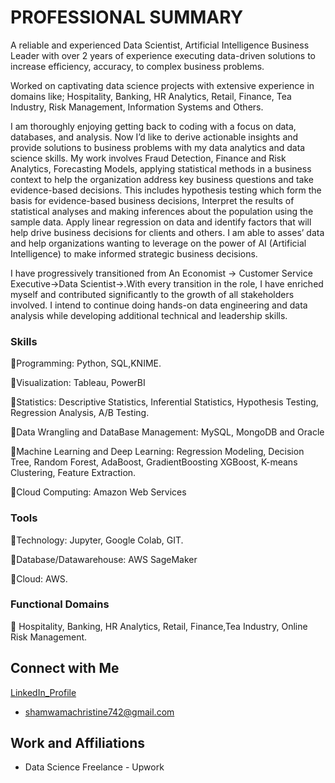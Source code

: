 # PROFESSIONAL SUMMARY 
A reliable and experienced Data Scientist, Artificial 
Intelligence Business Leader with over 2 years of experience executing data-driven 
solutions to increase efficiency, accuracy, to complex business problems. 

Worked on captivating data science projects  with 
extensive experience in domains like; Hospitality, Banking, HR Analytics, Retail, Finance, 
Tea Industry, Risk Management, Information Systems and Others.

I am thoroughly enjoying getting back to coding with a focus on data, databases, and analysis.
Now I’d like to derive actionable insights and provide solutions to business problems with my data analytics and data science skills.
My work involves Fraud Detection, Finance and Risk Analytics, Forecasting Models, 
applying statistical methods in a business context to help the organization address key 
business questions and take evidence-based decisions. This includes hypothesis testing 
which form the basis for evidence-based business decisions, Interpret the results of 
statistical analyses and making inferences about the population using the sample data. 
Apply linear regression on data and identify factors that will help drive business 
decisions for clients and others. I am able to asses’ data and help organizations wanting 
to leverage on the power of AI (Artificial Intelligence) to make informed strategic 
business decisions. 

I have progressively transitioned from An Economist -> Customer Service Executive->Data Scientist->.With every transition in the role, I have enriched myself and contributed significantly to the growth of all stakeholders involved. I intend to continue doing hands-on data engineering and data analysis while developing additional technical and leadership skills.

### Skills 
📍Programming: Python, SQL,KNIME.

📍Visualization: Tableau, PowerBI

📍Statistics: Descriptive Statistics, Inferential Statistics, Hypothesis Testing, Regression Analysis, A/B Testing.

📍Data Wrangling and DataBase Management: MySQL, MongoDB and Oracle

📍Machine Learning and Deep Learning: Regression Modeling, Decision Tree, Random Forest, AdaBoost, GradientBoosting XGBoost, K-means Clustering, Feature Extraction.

📍Cloud Computing: Amazon Web Services

### Tools

📍Technology: Jupyter, Google Colab, GIT.

📍Database/Datawarehouse: AWS SageMaker

📍Cloud: AWS.

### Functional Domains

📍 Hospitality, Banking, HR Analytics, Retail, Finance,Tea Industry, Online Risk Management.

## Connect with Me

[LinkedIn_Profile](https://www.linkedin.com/in/christine-shamwama-961a9413b/)
- shamwamachristine742@gmail.com


## Work and Affiliations
- Data Science Freelance - Upwork
